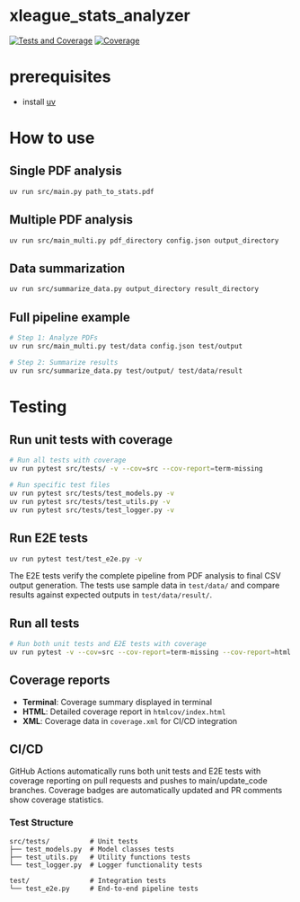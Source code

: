 # xleague_stats_analyzer

[![Tests and Coverage](https://github.com/ippeiusami/xleague_stats_analyzer/actions/workflows/tests-and-coverage.yml/badge.svg)](https://github.com/ippeiusami/xleague_stats_analyzer/actions/workflows/tests-and-coverage.yml)
[![Coverage](https://img.shields.io/badge/coverage-check%20latest%20run-blue)](https://github.com/ippeiusami/xleague_stats_analyzer/actions/workflows/tests-and-coverage.yml)

# prerequisites
- install [uv](https://github.com/astral-sh/uv)

# How to use

## Single PDF analysis
```bash
uv run src/main.py path_to_stats.pdf
```

## Multiple PDF analysis
```bash
uv run src/main_multi.py pdf_directory config.json output_directory
```

## Data summarization
```bash
uv run src/summarize_data.py output_directory result_directory
```

## Full pipeline example
```bash
# Step 1: Analyze PDFs
uv run src/main_multi.py test/data config.json test/output

# Step 2: Summarize results
uv run src/summarize_data.py test/output/ test/data/result
```

# Testing

## Run unit tests with coverage
```bash
# Run all tests with coverage
uv run pytest src/tests/ -v --cov=src --cov-report=term-missing

# Run specific test files
uv run pytest src/tests/test_models.py -v
uv run pytest src/tests/test_utils.py -v
uv run pytest src/tests/test_logger.py -v
```

## Run E2E tests
```bash
uv run pytest test/test_e2e.py -v
```

The E2E tests verify the complete pipeline from PDF analysis to final CSV output generation. The tests use sample data in `test/data/` and compare results against expected outputs in `test/data/result/`.

## Run all tests
```bash
# Run both unit tests and E2E tests with coverage
uv run pytest -v --cov=src --cov-report=term-missing --cov-report=html
```

## Coverage reports
- **Terminal**: Coverage summary displayed in terminal
- **HTML**: Detailed coverage report in `htmlcov/index.html`
- **XML**: Coverage data in `coverage.xml` for CI/CD integration

## CI/CD
GitHub Actions automatically runs both unit tests and E2E tests with coverage reporting on pull requests and pushes to main/update_code branches. Coverage badges are automatically updated and PR comments show coverage statistics.

### Test Structure
```
src/tests/          # Unit tests
├── test_models.py  # Model classes tests
├── test_utils.py   # Utility functions tests
└── test_logger.py  # Logger functionality tests

test/               # Integration tests
└── test_e2e.py     # End-to-end pipeline tests
```

